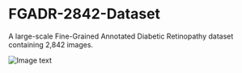 # FGADR-2842-Dataset
A large-scale Fine-Grained Annotated Diabetic Retinopathy dataset containing 2,842 images.


![Image text](https://github.com/csyizhou/Vehicle-Re-ID/blob/master/img/VAMI.png)
